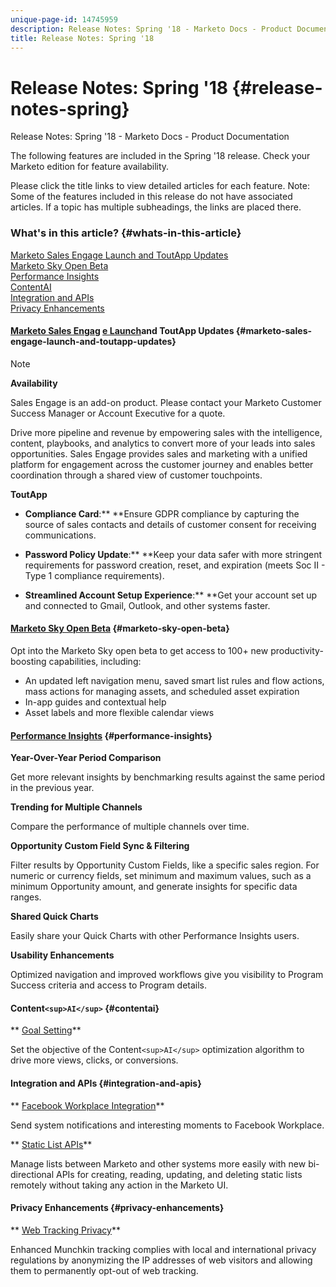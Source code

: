 ```yaml
---
unique-page-id: 14745959
description: Release Notes: Spring '18 - Marketo Docs - Product Documentation
title: Release Notes: Spring '18
---
```


# Release Notes: Spring '18 {#release-notes-spring}

Release Notes: Spring '18 - Marketo Docs - Product Documentation

The following features are included in the Spring '18 release. Check your Marketo edition for feature availability.

Please click the title links to view detailed articles for each feature. Note: Some of the features included in this release do not have associated articles. If a topic has multiple subheadings, the links are placed there.

### What's in this article? {#whats-in-this-article}

[Marketo Sales Engage Launch and ToutApp Updates](#marketo-sales-engage-launch-and-toutapp-updates)  
[Marketo Sky Open Beta](#marketo-sky-open-beta)  
[Performance Insights](#performance-insights)  
[ContentAI](#contentai)  
[Integration and APIs](#integration-and-apis)  
[Privacy Enhancements](#privacy-enhancements)

#### [Marketo Sales Engag](../../product-docs/marketo-sales-connect/getting-started-msc/sales-connect-overview.md) [e Launch](../../product-docs/marketo-sales-connect/getting-started-msc/sales-connect-overview.md)and ToutApp Updates {#marketo-sales-engage-launch-and-toutapp-updates}

>[!NOTE]
>
>**Availability**
>
>Sales Engage is an add-on product. Please contact your Marketo Customer Success Manager or Account Executive for a quote.

Drive more pipeline and revenue by empowering sales with the intelligence, content, playbooks, and analytics to convert more of your leads into sales opportunities. Sales Engage&nbsp;provides sales and marketing with a unified platform for engagement across the customer journey and enables better coordination through a shared view of customer touchpoints.

**ToutApp**

* **Compliance Card**:** **Ensure GDPR compliance by capturing the source of sales contacts and details of customer consent for receiving communications.

* **Password Policy Update**:** **Keep your data safer with more stringent requirements for password creation, reset, and expiration (meets Soc II - Type 1 compliance requirements).

* **Streamlined Account Setup Experience**:** **Get your account set up and connected to Gmail, Outlook, and other systems faster.

#### [Marketo Sky Open Beta](https://help.marketo.com/hc/en-us) {#marketo-sky-open-beta}

Opt into the Marketo Sky open beta to get access to 100+ new productivity-boosting capabilities, including:

* An updated left navigation menu, saved smart list rules and flow actions, mass actions for managing assets, and scheduled asset expiration
* In-app guides and contextual help
* Asset labels and more flexible calendar views

#### [Performance Insights](../../product-docs/reporting/performance-insights/performance-insights-overview.md) {#performance-insights}

**Year-Over-Year Period Comparison**

Get more relevant insights by benchmarking results against the same period in the previous year.

**Trending for Multiple Channels**

Compare the performance of multiple channels over time.

**Opportunity Custom Field Sync & Filtering**

Filter results by Opportunity Custom Fields, like a specific sales region. For numeric or currency fields, set minimum and maximum values, such as a minimum Opportunity amount, and generate insights for specific data ranges.

**Shared Quick Charts**

Easily share your Quick Charts with other Performance Insights users.

**Usability Enhancements**

Optimized navigation and improved workflows give you visibility to Program Success criteria and access to Program details.

#### Content`<sup>AI</sup>`  {#contentai}

** [Goal Setting](../../product-docs/predictive-content/getting-started-predictive-content-and-content-ai/algorithm-goal-settings.md)**

Set the objective of the Content`<sup>AI</sup>` optimization algorithm to drive more views, clicks, or conversions.

#### Integration and APIs {#integration-and-apis}

** [Facebook Workplace Integration](../../product-docs/administration/additional-integrations/add-workplace-by-facebook-as-a-launchpoint-service.md)**

Send system notifications and interesting moments to Facebook Workplace.

** [Static List APIs](http://developers.marketo.com/rest-api/assets/static-lists/)**

Manage lists between Marketo and other systems more easily with new bi-directional APIs for creating, reading, updating, and deleting static lists remotely without taking any action in the Marketo UI.

#### Privacy Enhancements {#privacy-enhancements}

** [Web Tracking Privacy](http://developers.marketo.com/javascript-api/lead-tracking/)**

Enhanced Munchkin tracking complies with local and international privacy regulations by anonymizing the IP addresses of web visitors and allowing them to permanently opt-out of web tracking.
